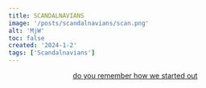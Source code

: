 ```yaml
---
title: SCANDALNAVIANS
image: '/posts/scandalnavians/scan.png'
alt: 'MjW'
toc: false
created: '2024-1-2'
tags: ['Scandalnavians']
---
```


<center><a href=https://snowboardmag.com/videos/scandalnavians-part-1>do you remember how we started out</a> </center>
<br/>

<script>
  import { YouTube } from 'sveltekit-embed'
</script>

<YouTube youTubeId="GlXSsXvrmU0" />
